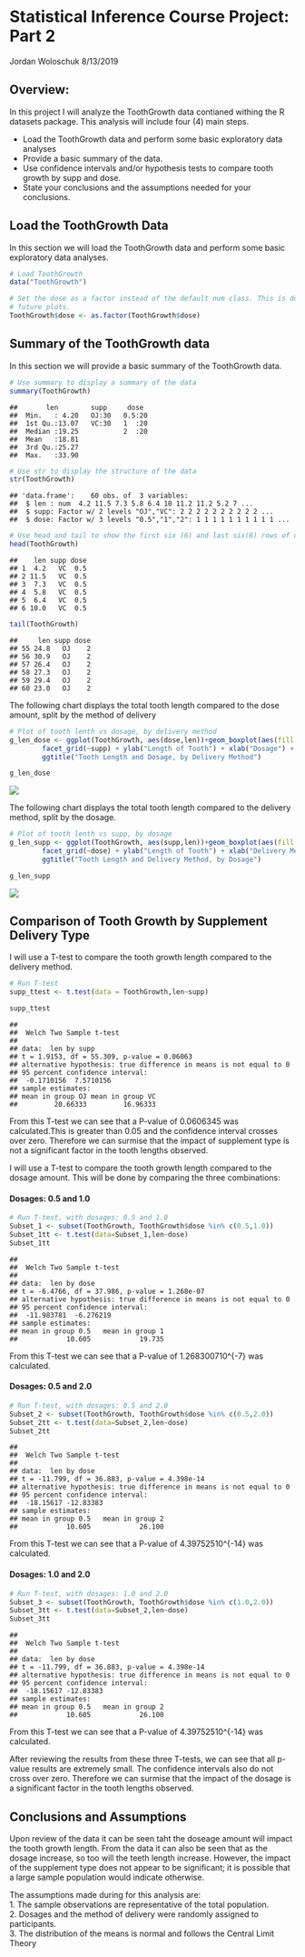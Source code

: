 Statistical Inference Course Project: Part 2
================
Jordan Woloschuk
8/13/2019

## Overview:

In this project I will analyze the ToothGrowth data contianed withing
the R datasets package. This analysis will include four (4) main steps.

  - Load the ToothGrowth data and perform some basic exploratory data
    analyses
  - Provide a basic summary of the data.
  - Use confidence intervals and/or hypothesis tests to compare tooth
    growth by supp and dose.
  - State your conclusions and the assumptions needed for your
    conclusions.

## Load the ToothGrowth Data

In this section we will load the ToothGrowth data and perform some basic
exploratory data analyses.

``` r
# Load ToothGrowth
data("ToothGrowth")

# Set the dose as a factor instead of the default num class. This is done for
# future plots.
ToothGrowth$dose <- as.factor(ToothGrowth$dose)
```

## Summary of the ToothGrowth data

In this section we will provide a basic summary of the ToothGrowth data.

``` r
# Use summary to display a summary of the data
summary(ToothGrowth)
```

    ##       len        supp     dose   
    ##  Min.   : 4.20   OJ:30   0.5:20  
    ##  1st Qu.:13.07   VC:30   1  :20  
    ##  Median :19.25           2  :20  
    ##  Mean   :18.81                   
    ##  3rd Qu.:25.27                   
    ##  Max.   :33.90

``` r
# Use str to display the structure of the data
str(ToothGrowth)
```

    ## 'data.frame':    60 obs. of  3 variables:
    ##  $ len : num  4.2 11.5 7.3 5.8 6.4 10 11.2 11.2 5.2 7 ...
    ##  $ supp: Factor w/ 2 levels "OJ","VC": 2 2 2 2 2 2 2 2 2 2 ...
    ##  $ dose: Factor w/ 3 levels "0.5","1","2": 1 1 1 1 1 1 1 1 1 1 ...

``` r
# Use head and tail to show the first six (6) and last six(6) rows of data.
head(ToothGrowth)
```

    ##    len supp dose
    ## 1  4.2   VC  0.5
    ## 2 11.5   VC  0.5
    ## 3  7.3   VC  0.5
    ## 4  5.8   VC  0.5
    ## 5  6.4   VC  0.5
    ## 6 10.0   VC  0.5

``` r
tail(ToothGrowth)
```

    ##     len supp dose
    ## 55 24.8   OJ    2
    ## 56 30.9   OJ    2
    ## 57 26.4   OJ    2
    ## 58 27.3   OJ    2
    ## 59 29.4   OJ    2
    ## 60 23.0   OJ    2

The following chart displays the total tooth length compared to the dose
amount, split by the method of delivery

``` r
# Plot of tooth lenth vs dosage, by delivery method
g_len_dose <- ggplot(ToothGrowth, aes(dose,len))+geom_boxplot(aes(fill = dose))+
        facet_grid(~supp) + ylab("Length of Tooth") + xlab("Dosage") +
        ggtitle("Tooth Length and Dosage, by Delivery Method")

g_len_dose
```

![](Statistical_Inference_Course_Project-Part_2_files/figure-gfm/tooth_dose-1.png)<!-- -->

The following chart displays the total tooth length compared to the
delivery method, split by the dosage.

``` r
# Plot of tooth lenth vs supp, by dosage
g_len_supp <- ggplot(ToothGrowth, aes(supp,len))+geom_boxplot(aes(fill = supp))+
        facet_grid(~dose) + ylab("Length of Tooth") + xlab("Delivery Method") +
        ggtitle("Tooth Length and Delivery Method, by Dosage")

g_len_supp
```

![](Statistical_Inference_Course_Project-Part_2_files/figure-gfm/tooth_supp-1.png)<!-- -->

## Comparison of Tooth Growth by Supplement Delivery Type

I will use a T-test to compare the tooth growth length compared to the
delivery method.

``` r
# Run T-test
supp_ttest <- t.test(data = ToothGrowth,len~supp)

supp_ttest
```

    ## 
    ##  Welch Two Sample t-test
    ## 
    ## data:  len by supp
    ## t = 1.9153, df = 55.309, p-value = 0.06063
    ## alternative hypothesis: true difference in means is not equal to 0
    ## 95 percent confidence interval:
    ##  -0.1710156  7.5710156
    ## sample estimates:
    ## mean in group OJ mean in group VC 
    ##         20.66333         16.96333

From this T-test we can see that a P-value of 0.0606345 was
calculated.This is greater than 0.05 and the confidence interval crosses
over zero. Therefore we can surmise that the impact of supplement type
is not a significant factor in the tooth lengths observed.

I will use a T-test to compare the tooth growth length compared to the
dosage amount. This will be done by comparing the three combinations:

#### Dosages: 0.5 and 1.0

``` r
# Run T-test, with dosages: 0.5 and 1.0
Subset_1 <- subset(ToothGrowth, ToothGrowth$dose %in% c(0.5,1.0))
Subset_1tt <- t.test(data=Subset_1,len~dose)
Subset_1tt
```

    ## 
    ##  Welch Two Sample t-test
    ## 
    ## data:  len by dose
    ## t = -6.4766, df = 37.986, p-value = 1.268e-07
    ## alternative hypothesis: true difference in means is not equal to 0
    ## 95 percent confidence interval:
    ##  -11.983781  -6.276219
    ## sample estimates:
    ## mean in group 0.5   mean in group 1 
    ##            10.605            19.735

From this T-test we can see that a P-value of 1.268300710^{-7} was
calculated.

#### Dosages: 0.5 and 2.0

``` r
# Run T-test, with dosages: 0.5 and 2.0
Subset_2 <- subset(ToothGrowth, ToothGrowth$dose %in% c(0.5,2.0))
Subset_2tt <- t.test(data=Subset_2,len~dose)
Subset_2tt
```

    ## 
    ##  Welch Two Sample t-test
    ## 
    ## data:  len by dose
    ## t = -11.799, df = 36.883, p-value = 4.398e-14
    ## alternative hypothesis: true difference in means is not equal to 0
    ## 95 percent confidence interval:
    ##  -18.15617 -12.83383
    ## sample estimates:
    ## mean in group 0.5   mean in group 2 
    ##            10.605            26.100

From this T-test we can see that a P-value of 4.39752510^{-14} was
calculated.

#### Dosages: 1.0 and 2.0

``` r
# Run T-test, with dosages: 1.0 and 2.0
Subset_3 <- subset(ToothGrowth, ToothGrowth$dose %in% c(1.0,2.0))
Subset_3tt <- t.test(data=Subset_2,len~dose)
Subset_3tt
```

    ## 
    ##  Welch Two Sample t-test
    ## 
    ## data:  len by dose
    ## t = -11.799, df = 36.883, p-value = 4.398e-14
    ## alternative hypothesis: true difference in means is not equal to 0
    ## 95 percent confidence interval:
    ##  -18.15617 -12.83383
    ## sample estimates:
    ## mean in group 0.5   mean in group 2 
    ##            10.605            26.100

From this T-test we can see that a P-value of 4.39752510^{-14} was
calculated.

After reviewing the results from these three T-tests, we can see that
all p-value results are extremely small. The confidence intervals also
do not cross over zero. Therefore we can surmise that the impact of the
dosage is a significant factor in the tooth lengths observed.

## Conclusions and Assumptions

Upon review of the data it can be seen taht the doseage amount will
impact the tooth growth length. From the data it can also be seen that
as the dosage increase, so too will the teeth length increase. However,
the impact of the supplement type does not appear to be significant; it
is possible that a large sample population would indicate otherwise.

The assumptions made during for this analysis are:  
1\. The sample observations are representative of the total
population.  
2\. Dosages and the method of delivery were randomly assigned to
participants.  
3\. The distribution of the means is normal and follows the Central
Limit Theory
